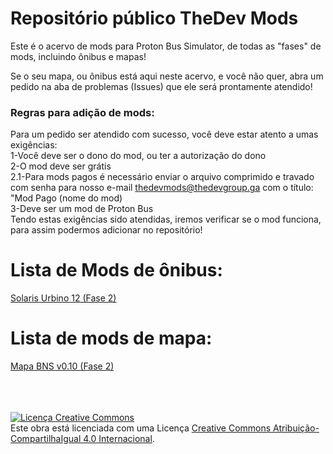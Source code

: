 # Repositório público TheDev Mods

Este é o acervo de mods para Proton Bus Simulator, de todas as "fases" de mods, incluindo ônibus e mapas!

Se o seu mapa, ou ônibus está aqui neste acervo, e você não quer, abra um pedido na aba de problemas (Issues) que ele será prontamente atendido!

<h3>Regras para adição de mods:</h3>

Para um pedido ser atendido com sucesso, você deve estar atento a umas exigências: <br>1-Você deve ser o dono do mod, ou ter a autorização do dono<br>2-O mod deve ser grátis<br>2.1-Para mods pagos é necessário enviar o arquivo comprimido e travado com senha para nosso e-mail thedevmods@thedevgroup.ga com o título: "Mod Pago (nome do mod)<br>3-Deve ser um mod de Proton Bus<br>Tendo estas exigências sido atendidas, iremos verificar se o mod funciona, para assim podermos adicionar no repositório!

<h1> Lista de Mods de ônibus: </h1>
  <a href="https://www.thedevmods.ga/2020/12/solaris-urbino12-3portas.html">Solaris Urbino 12 (Fase 2)</a><br>
  
  
<h1> Lista de mods de mapa: </h1>
  <a href="https://www.thedevmods.ga/2020/12/mapabns-2fase.html">Mapa BNS v0.10 (Fase 2)</a><br>








<p><br><br><br><a rel="license" href="http://creativecommons.org/licenses/by-sa/4.0/"><img alt="Licença Creative Commons" style="border-width:0" src="https://i.creativecommons.org/l/by-sa/4.0/88x31.png" /></a><br />Este obra está licenciada com uma Licença <a rel="license" href="http://creativecommons.org/licenses/by-sa/4.0/">Creative Commons Atribuição-CompartilhaIgual 4.0 Internacional</a>.</p>
